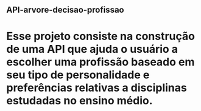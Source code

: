 ## API-arvore-decisao-profissao


# Esse projeto consiste na construção de uma API que ajuda o usuário a escolher uma profissão baseado em seu tipo de personalidade e preferências relativas a disciplinas estudadas no ensino médio.

